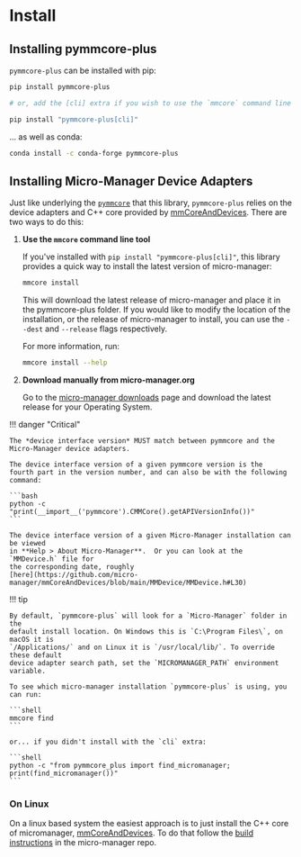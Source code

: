 # Install

## Installing pymmcore-plus

`pymmcore-plus` can be installed with pip:

```bash
pip install pymmcore-plus

# or, add the [cli] extra if you wish to use the `mmcore` command line tool:

pip install "pymmcore-plus[cli]"
```

... as well as conda:

```bash
conda install -c conda-forge pymmcore-plus
```

## Installing Micro-Manager Device Adapters

Just like underlying the [`pymmcore`](https://github.com/micro-manager/pymmcore)
that this library, `pymmcore-plus` relies on the device adapters and C++ core
provided by
[mmCoreAndDevices](https://github.com/micro-manager/mmCoreAndDevices#mmcoreanddevices).
There are two ways to do this:

1. **Use the `mmcore` command line tool**

    If you've installed with `pip install "pymmcore-plus[cli]"`,
    this library provides a quick way to install the latest version of
    micro-manager:

    ```bash
    mmcore install
    ```

    This will download the latest release of micro-manager and place it in the
    pymmcore-plus folder. If you would like to modify the location of the
    installation, or the release of micro-manager to install, you can use the
    `--dest` and `--release` flags respectively.

    For more information, run:

    ```bash
    mmcore install --help
    ```

2. **Download manually from micro-manager.org**

    Go to the [micro-manager
    downloads](https://micro-manager.org/Micro-Manager_Nightly_Builds) page and
    download the latest release for your Operating System.

!!! danger "Critical"

    The *device interface version* MUST match between pymmcore and the
    Micro-Manager device adapters.

    The device interface version of a given pymmcore version is the
    fourth part in the version number, and can also be with the following
    command:

    ```bash
    python -c "print(__import__('pymmcore').CMMCore().getAPIVersionInfo())"
    ```

    The device interface version of a given Micro-Manager installation can be viewed
    in **Help > About Micro-Manager**.  Or you can look at the `MMDevice.h` file for
    the corresponding date, roughly
    [here](https://github.com/micro-manager/mmCoreAndDevices/blob/main/MMDevice/MMDevice.h#L30)

!!! tip

    By default, `pymmcore-plus` will look for a `Micro-Manager` folder in the
    default install location. On Windows this is `C:\Program Files\`, on macOS it is
    `/Applications/` and on Linux it is `/usr/local/lib/`. To override these default
    device adapter search path, set the `MICROMANAGER_PATH` environment variable.

    To see which micro-manager installation `pymmcore-plus` is using, you
    can run:

    ```shell
    mmcore find
    ```

    or... if you didn't install with the `cli` extra:

    ```shell
    python -c "from pymmcore_plus import find_micromanager; print(find_micromanager())"
    ```

### On Linux

On a linux based system the easiest approach is to just install the C++ core of
micromanager,
[mmCoreAndDevices](https://github.com/micro-manager/mmCoreAndDevices#mmcoreanddevices).
To do that follow the [build
instructions](https://github.com/micro-manager/micro-manager/blob/main/doc/how-to-build.md#building-on-unix)
in the micro-manager repo.
